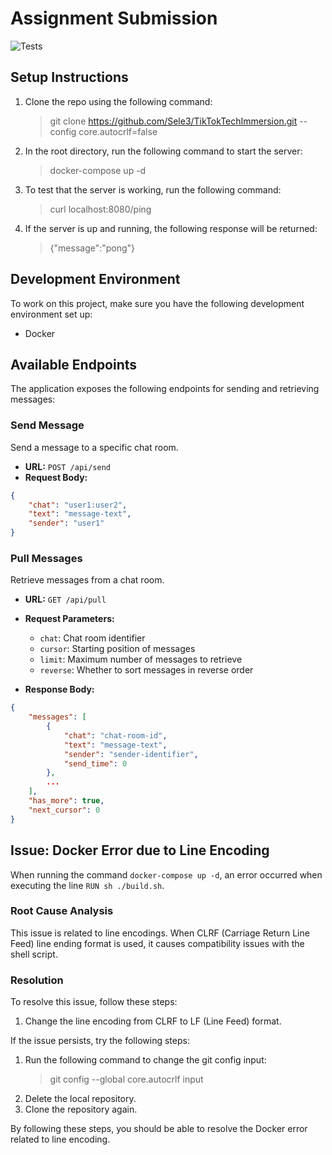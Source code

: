# Assignment Submission

![Tests](https://github.com/TikTokTechImmersion/assignment_demo_2023/actions/workflows/test.yml/badge.svg)

## Setup Instructions
1. Clone the repo using the following command:
   > git clone https://github.com/Sele3/TikTokTechImmersion.git --config core.autocrlf=false

2. In the root directory, run the following command to start the server:
   > docker-compose up -d

3. To test that the server is working, run the following command:
   > curl localhost:8080/ping  
4. If the server is up and running, the following response will be returned:
   > {"message":"pong"}

## Development Environment
To work on this project, make sure you have the following development environment set up:
- Docker 

## Available Endpoints

The application exposes the following endpoints for sending and retrieving messages:

### Send Message

Send a message to a specific chat room.

- **URL:** `POST /api/send`
- **Request Body:**

```json
{
    "chat": "user1:user2",
    "text": "message-text",
    "sender": "user1"
}
```

### Pull Messages

Retrieve messages from a chat room.

- **URL:** `GET /api/pull`
- **Request Parameters:**

  - `chat`: Chat room identifier
  - `cursor`: Starting position of messages 
  - `limit`: Maximum number of messages to retrieve
  - `reverse`: Whether to sort messages in reverse order 

- **Response Body:**

```json
{
    "messages": [
        {
            "chat": "chat-room-id",
            "text": "message-text",
            "sender": "sender-identifier",
            "send_time": 0
        },
        ...
    ],
    "has_more": true,
    "next_cursor": 0
}
```

## Issue: Docker Error due to Line Encoding
When running the command `docker-compose up -d`, an error occurred when executing the line `RUN sh ./build.sh`.

### Root Cause Analysis
This issue is related to line encodings. When CLRF (Carriage Return Line Feed) line ending format is used, it causes compatibility issues with the shell script.

### Resolution
To resolve this issue, follow these steps:
1. Change the line encoding from CLRF to LF (Line Feed) format.

If the issue persists, try the following steps:
1. Run the following command to change the git config input:
   > git config --global core.autocrlf input
2. Delete the local repository.
3. Clone the repository again.

By following these steps, you should be able to resolve the Docker error related to line encoding.
